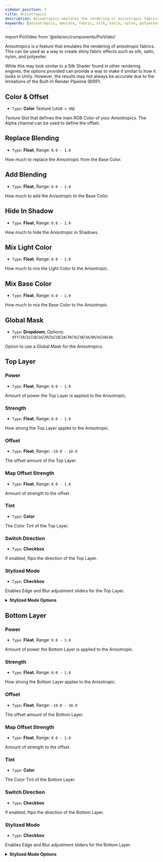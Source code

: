 ```yaml
---
sidebar_position: 3
title: Anisotropics
description: Anisotropics emulates the rendering of anisotropic fabrics, used as a way to create shiny fabric effects like silk, satin, nylon, and polyester.
keywords: [anisotropics, emulate, fabric, silk, satin, nylon, polyester, shading, poiyomi, shader]
---
```

import PoiVideo from '@site/src/components/PoiVideo'

Anisotropics is a feature that emulates the rendering of anisotropic fabrics. This can be used as a way to create shiny fabric effects such as silk, satin, nylon, and polyester.

While this may look similar to a Silk Shader found in other rendering engines, the options provided can provide a way to make it similar to how it looks in Unity. However, the results may not always be accurate due to the limitations of the Built-In Render Pipeline (BIRP).

## Color & Offset

- `Type`: **Color** Texture (`sRGB = ON`)

Texture Slot that defines the main RGB Color of your Anisotropics. The Alpha channel can be used to define the offset.

## Replace Blending

- `Type`: **Float**, Range: `0.0 - 1.0`

How much to replace the Anisotropic from the Base Color.

## Add Blending

- `Type`: **Float**, Range: `0.0 - 1.0`

How much to add the Anisotropic to the Base Color.

## Hide In Shadow

- `Type`: **Float**, Range: `0.0 - 1.0`

How much to hide the Anisotropic in Shadows.

## Mix Light Color

- `Type`: **Float**, Range: `0.0 - 1.0`

How much to mix the Light Color to the Anisotropic.

## Mix Base Color

- `Type`: **Float**, Range: `0.0 - 1.0`

How much to mix the Base Color to the Anisotropic.

## Global Mask

- `Type`: **Dropdown**, Options: `Off`/`1R`/`1G`/`1B`/`1A`/`2R`/`2G`/`2B`/`2A`/`3R`/`3G`/`3B`/`3A`/`4R`/`4G`/`4B`/`4A`

Option to use a Global Mask for the Anisotropics.

## Top Layer

### Power

- `Type`: **Float**, Range: `0.0 - 1.0`

Amount of power the Top Layer is applied to the Anisotropic.

### Strength

- `Type`: **Float**, Range: `0.0 - 1.0`

How strong the Top Layer apples to the Anisotropic.

### Offset

- `Type`: **Float**, Range: `-10.0 - 10.0`

The offset amount of the Top Layer.

### Map Offset Strength

- `Type`: **Float**, Range: `0.0 - 1.0`

Amount of strength to the offset.

### Tint

- `Type`: **Color**

The Color Tint of the Top Layer.

### Switch Direction

- `Type`: **Checkbox**

If enabled, flips the direction of the Top Layer.

### Stylized Mode

- `Type`: **Checkbox**

Enables Edge and Blur adjustment sliders for the Top Layer.

<details>
<summary><b>Stylized Mode Options</b></summary>

#### Edge

- `Type`: **Float**, Range: `0.0 - 1.0`

How much to adjust the Edge of the Top Layer.

#### Blur

- `Type`: **Float**, Range: `0.0 - 1.0`

How much to Blur the Edge of the Top Layer.

</details>

## Bottom Layer

### Power

- `Type`: **Float**, Range: `0.0 - 1.0`

Amount of power the Bottom Layer is applied to the Anisotropic.

### Strength

- `Type`: **Float**, Range: `0.0 - 1.0`

How strong the Bottom Layer apples to the Anisotropic.

### Offset

- `Type`: **Float**, Range: `-10.0 - 10.0`

The offset amount of the Bottom Layer.

### Map Offset Strength

- `Type`: **Float**, Range: `0.0 - 1.0`

Amount of strength to the offset.

### Tint

- `Type`: **Color**

The Color Tint of the Bottom Layer.

### Switch Direction

- `Type`: **Checkbox**

If enabled, flips the direction of the Bottom Layer.

### Stylized Mode

- `Type`: **Checkbox**

Enables Edge and Blur adjustment sliders for the Bottom Layer.

<details>
<summary><b>Stylized Mode Options</b></summary>

#### Edge

- `Type`: **Float**, Range: `0.0 - 1.0`

How much to adjust the Edge of the Bottom Layer.

#### Blur

- `Type`: **Float**, Range: `0.0 - 1.0`

How much to Blur the Edge of the Bottom Layer.

</details>